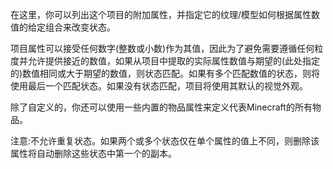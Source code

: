 在这里，你可以列出这个项目的附加属性，并指定它的纹理/模型如何根据属性数值的给定组合来改变状态。

项目属性可以接受任何数字(整数或小数)作为其值，因此为了避免需要遵循任何粒度并允许提供接近的数值，如果从项目中提取的实际属性数值与期望的(此处指定的)数值相同或大于期望的数值，则状态匹配。如果有多个匹配数值的状态，则将使用最后一个匹配状态。如果没有状态匹配，项目将使用其默认的视觉外观。

除了自定义的，你还可以使用一些内置的物品属性来定义代表Minecraft的所有物品。

注意:不允许重复状态。如果两个或多个状态仅在单个属性的值上不同，则删除该属性将自动删除这些状态中第一个的副本。